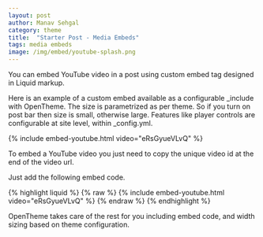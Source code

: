 ```yaml
---
layout: post
author: Manav Sehgal
category: theme
title:  "Starter Post - Media Embeds"      
tags: media embeds
image: /img/embed/youtube-splash.png
---
```


You can embed YouTube video in a post using custom embed tag designed in Liquid markup.

Here is an example of a custom embed available as a configurable _include with OpenTheme.
The size is parametrized as per theme. So if you turn on post bar then size is small, otherwise large. 
Features like player controls are configurable at site level, within _config.yml.

{% include embed-youtube.html video="eRsGyueVLvQ" %}

To embed a YouTube video you just need to copy the unique video id at the end of the video url.

Just add the following embed code.

{% highlight liquid %}
{% raw  %}
  {% include embed-youtube.html video="eRsGyueVLvQ" %}
{% endraw %}
{% endhighlight %}

OpenTheme takes care of the rest for you including embed code, and width sizing based on theme configuration.
